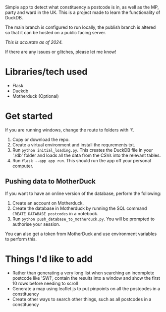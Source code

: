 Simple app to detect what constituency a postcode is in, as well as the MP, party and ward in the UK. This is a project made to learn the functionality of DuckDB. 

The main branch is configured to run locally, the publish branch is altered so that it can be hosted on a public facing server.

*This is accurate as of 2024.* 

If there are any issues or glitches, please let me know!

# Libraries/tech used
- Flask
- Duckdb
- Motherduck (Optional)

# Get started
If you are running windows, change the route to folders with '\\'.
1. Copy or download the repo.
2. Create a virtual environment and install the requrements txt.
3. Run ```python initial_loading.py```. This creates the DuckDB file in your './db' folder and loads all the data from the CSVs into the relevant tables. 
4. Run ```flask --app app run```. This should run the app off your personal computer.

## Pushing data to MotherDuck
If you want to have an online version of the database, perform the following: 
1. Create an account on Motherduck.
2. Create the database in Motherduck by running the SQL command ```CREATE DATABASE postcodes``` in a notebook.
3. Run ```python push_database_to_motherduck.py```. You will be prompted to authorise your session. 

You can also get a token from MotherDuck and use environment variables to perform this. 

# Things I'd like to add
- Rather than generating a very long list when searching an incomplete postcode like 'SW1', contain the results into a window and show the first 10 rows before needing to scroll
- Generate a map using leaflet js to put pinpoints on all the postcodes in a constituency
- Create other ways to search other things, such as all postcodes in a constituency
